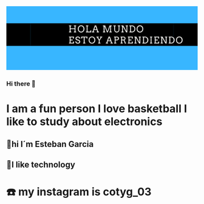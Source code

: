 <img src="https://github.com/estebangarcia03/estebangarcia03/blob/master/hola%20mundo%20estoy%20aprendiendo.png"/>

### Hi there 👋
# I am a fun person I love basketball I like to study about electronics
## :monkey:hi I´m Esteban Garcia 
## :school_satchel:I like technology
# :phone: my instagram is cotyg_03



<!--

**estebangarcia03/estebangarcia03** is a ✨ _special_ ✨ repository because its `README.md` (this file) appears on your GitHub profile.


